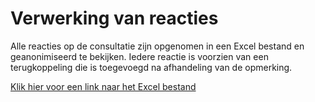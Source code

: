 # Verwerking van reacties
Alle reacties op de consultatie zijn opgenomen in een Excel bestand en geanonimiseerd te bekijken. Iedere reactie is voorzien van een terugkoppeling die is toegevoegd na afhandeling van de opmerking.

[Klik hier voor een link naar het Excel bestand](https://github.com/Geonovum/IMG/raw/gh-pages/cr/Overzicht%20reacties%20op%20consultatie%20IMGeluid%20(public).xlsx)
